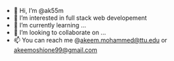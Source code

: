 - 👋 Hi, I’m @ak55m
- 👀 I’m interested in full stack web developement
- 🌱 I’m currently learning ...
- 💞️ I’m looking to collaborate on ...
- 📫 You can reach me @akeem.mohammed@ttu.edu or akeemoshione99@gmail.com

<!---
ak55m/ak55m is a ✨ special ✨ repository because its `README.md` (this file) appears on your GitHub profile.
You can click the Preview link to take a look at your changes.
--->
